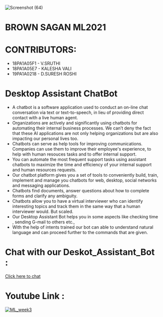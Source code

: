 ![Screenshot (64)](https://user-images.githubusercontent.com/61200479/98463291-2b6eba80-21e0-11eb-8e32-330e0a5070e5.png)

# BROWN SAGAN ML2021

# CONTRIBUTORS:
- 18PA1A05F1 - V.SRUTHI
- 18PA1A05E7 - KALESHA VALI
- 19PA1A0218 - D.SURESH ROSHI


# Desktop Assistant ChatBot

- A chatbot is a software application used to conduct an on-line chat conversation via text or text-to-speech, in lieu of providing direct contact with a live human agent.
- Organizations are actively and significantly using chatbots for automating their internal business processes. We can’t deny the fact that these AI applications are not only helping organizations but are also impacting our personal lives too.
- Chatbots can serve as help tools for improving communications. Companies can use them to improve their employee's experience, to help with human resouces tasks and to offer internal support.
- You can automate the most frequent support tasks using assistant chatbots to maximize the time and efficiency of your internal support and human resources requests.
- Our chatbot platform gives you a set of tools to conveniently build, train, implement and manage you chatbots for web, desktop, social networks and messaging applications.
- Chatbots find documents, answer questions about how to complete forms and clarify any ambiguity.
- Chatbots allow you to have a virtual interviewer who can identify interesting topics and track them in the same way that a human interviewer would. But scaled.
- Our Desktop Assistant Bot helps you in some aspects like checking time , sending G-mail to others etc.,
- With the help of intents trained our bot can able to understand natural language and can proceed further to the commands that are given.

# Chat with our Deskot_Assistant_Bot :
[Click here to chat](https://desktop-assistant-bot.herokuapp.com/)



# Youtube Link :
[![ML_week3](https://img.youtube.com/vi/NEi5pn8ssqY/0.jpg)](https://www.youtube.com/watch?v=NEi5pn8ssqY)



